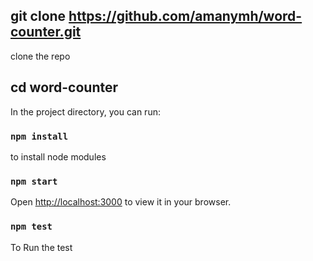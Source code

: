 ## git clone https://github.com/amanymh/word-counter.git

clone the repo

## cd word-counter

In the project directory, you can run:

### `npm install`

to install node modules
### `npm start`

Open [http://localhost:3000](http://localhost:3000) to view it in your browser.

### `npm test`

To Run the test

